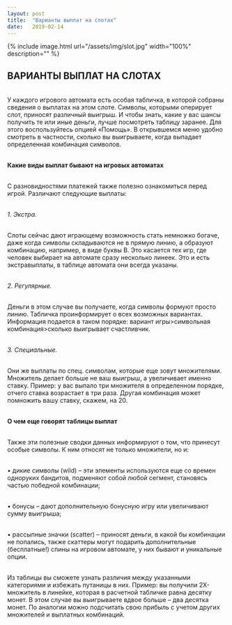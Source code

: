 ```yaml
---
layout: post
title:  "Варианты выплат на слотах"
date:   2019-02-14
---
```


{% include image.html url="/assets/img/slot.jpg" width="100%" description="" %}

## ВАРИАНТЫ ВЫПЛАТ НА СЛОТАХ

<br>У каждого игрового автомата есть особая табличка, в которой собраны сведения о выплатах на этом слоте. Символы, которыми оперирует слот, приносят различный выигрыш. И чтобы знать, какие у вас шансы получить те или иные деньги, лучше посмотреть таблицу заранее. Для этого воспользуйтесь опцией «Помощь». В открывшемся меню удобно смотреть в частности, сколько вы выигрываете, когда выпадает определенная комбинация символов.

<br><strong>Какие виды выплат бывают на игровых автоматах</strong>

<br>С разновидностями платежей также полезно ознакомиться перед игрой. Различают следующие выплаты:

<br><i>1.	Экстра. </i>

<br>Слоты сейчас дают играющему возможность стать немножко богаче, даже когда символы складываются не в прямую линию, а образуют комбинацию, например, в виде буквы В. Это касается тех игр, где человек выбирает на автомате сразу несколько линеек. Это и есть экстравыплаты, в таблице автомата они всегда указаны.

<br><i>2.	Регулярные.</i>

<br>Деньги в этом случае вы получаете, когда символы формуют просто линию. Табличка проинформирует о всех возможных вариантах. Информация подается в таком порядке: вариант игры>символьная комбинация>сколько выигрывает счастливчик.

<br><i>3.	Специальные.</i>

<br>Они же выплаты по спец. символам, которые еще зовут множителями. Множитель делает больше не ваш выигрыш, а увеличивает именно ставку. Пример: у вас выпало три множителя в определенном порядке, отчего ставка возрастает в три раза. Другая комбинация может помножить вашу ставку, скажем, на 20.

<br><strong>О чем еще говорят таблицы выплат</strong>

<br>Также эти полезные сводки данных информируют о том, что принесут особые символы. К ним относят не только множители, но и:

<br>•	дикие символы (wild) – эти элементы используются еще со времен одноруких бандитов, подменяют собой любой сегмент, становясь частью победной комбинации;

<br>•	бонусы – дают дополнительную бонусную игру или увеличивают сумму выигрыша;

<br>•	рассыпные значки (scatter) – приносят деньги, в какой бы комбинации не попались, также скаттеры могут подарить дополнительные (бесплатные!) спины на игровом автомате, у них бывают и уникальные опции.

<br>Из таблицы вы сможете узнать различия между указанными категориями и избежать путаницы в них. Пример: вы получили 2Х-множитель в линейке, которая в расчетной табличке равна десятку монет. В этом случае вы выигрываете вдвое больше – два десятка монет. По аналогии можно подсчитать свою прибыль с учетом других множителей и выплатных комбинаций. 
